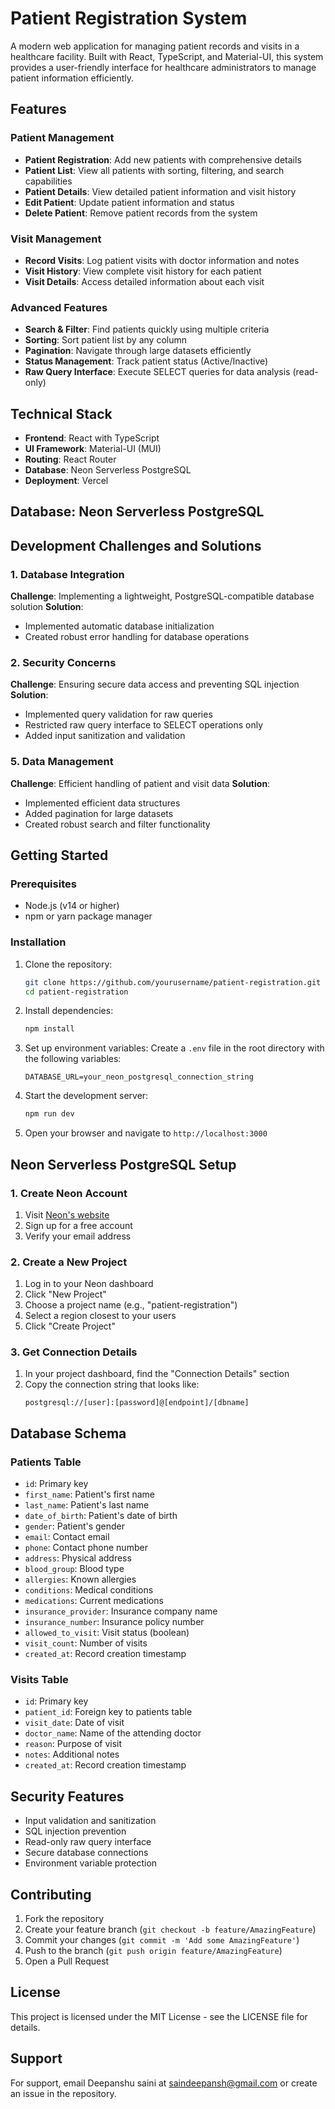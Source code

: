 # Patient Registration System

A modern web application for managing patient records and visits in a healthcare facility. Built with React, TypeScript, and Material-UI, this system provides a user-friendly interface for healthcare administrators to manage patient information efficiently.

## Features

### Patient Management
- **Patient Registration**: Add new patients with comprehensive details
- **Patient List**: View all patients with sorting, filtering, and search capabilities
- **Patient Details**: View detailed patient information and visit history
- **Edit Patient**: Update patient information and status
- **Delete Patient**: Remove patient records from the system

### Visit Management
- **Record Visits**: Log patient visits with doctor information and notes
- **Visit History**: View complete visit history for each patient
- **Visit Details**: Access detailed information about each visit

### Advanced Features
- **Search & Filter**: Find patients quickly using multiple criteria
- **Sorting**: Sort patient list by any column
- **Pagination**: Navigate through large datasets efficiently
- **Status Management**: Track patient status (Active/Inactive)
- **Raw Query Interface**: Execute SELECT queries for data analysis (read-only)

## Technical Stack

- **Frontend**: React with TypeScript
- **UI Framework**: Material-UI (MUI)
- **Routing**: React Router
- **Database**: Neon Serverless PostgreSQL
- **Deployment**: Vercel

## Database: Neon Serverless PostgreSQL

## Development Challenges and Solutions

### 1. Database Integration
**Challenge**: Implementing a lightweight, PostgreSQL-compatible database solution
**Solution**:
- Implemented automatic database initialization
- Created robust error handling for database operations

### 2. Security Concerns
**Challenge**: Ensuring secure data access and preventing SQL injection
**Solution**:
- Implemented query validation for raw queries
- Restricted raw query interface to SELECT operations only
- Added input sanitization and validation

### 5. Data Management
**Challenge**: Efficient handling of patient and visit data
**Solution**:
- Implemented efficient data structures
- Added pagination for large datasets
- Created robust search and filter functionality


## Getting Started

### Prerequisites
- Node.js (v14 or higher)
- npm or yarn package manager

### Installation

1. Clone the repository:
   ```bash
   git clone https://github.com/yourusername/patient-registration.git
   cd patient-registration
   ```

2. Install dependencies:
   ```bash
   npm install
   ```

3. Set up environment variables:
   Create a `.env` file in the root directory with the following variables:
   ```
   DATABASE_URL=your_neon_postgresql_connection_string
   ```

4. Start the development server:
   ```bash
   npm run dev
   ```

5. Open your browser and navigate to `http://localhost:3000`

## Neon Serverless PostgreSQL Setup

### 1. Create Neon Account
1. Visit [Neon's website](https://neon.tech)
2. Sign up for a free account
3. Verify your email address

### 2. Create a New Project
1. Log in to your Neon dashboard
2. Click "New Project"
3. Choose a project name (e.g., "patient-registration")
4. Select a region closest to your users
5. Click "Create Project"

### 3. Get Connection Details
1. In your project dashboard, find the "Connection Details" section
2. Copy the connection string that looks like:
   ```
   postgresql://[user]:[password]@[endpoint]/[dbname]
   ```

## Database Schema

### Patients Table
- `id`: Primary key
- `first_name`: Patient's first name
- `last_name`: Patient's last name
- `date_of_birth`: Patient's date of birth
- `gender`: Patient's gender
- `email`: Contact email
- `phone`: Contact phone number
- `address`: Physical address
- `blood_group`: Blood type
- `allergies`: Known allergies
- `conditions`: Medical conditions
- `medications`: Current medications
- `insurance_provider`: Insurance company name
- `insurance_number`: Insurance policy number
- `allowed_to_visit`: Visit status (boolean)
- `visit_count`: Number of visits
- `created_at`: Record creation timestamp

### Visits Table
- `id`: Primary key
- `patient_id`: Foreign key to patients table
- `visit_date`: Date of visit
- `doctor_name`: Name of the attending doctor
- `reason`: Purpose of visit
- `notes`: Additional notes
- `created_at`: Record creation timestamp

## Security Features

- Input validation and sanitization
- SQL injection prevention
- Read-only raw query interface
- Secure database connections
- Environment variable protection

## Contributing

1. Fork the repository
2. Create your feature branch (`git checkout -b feature/AmazingFeature`)
3. Commit your changes (`git commit -m 'Add some AmazingFeature'`)
4. Push to the branch (`git push origin feature/AmazingFeature`)
5. Open a Pull Request

## License

This project is licensed under the MIT License - see the LICENSE file for details.

## Support

For support, email Deepanshu saini at saindeepansh@gmail.com or create an issue in the repository. 
